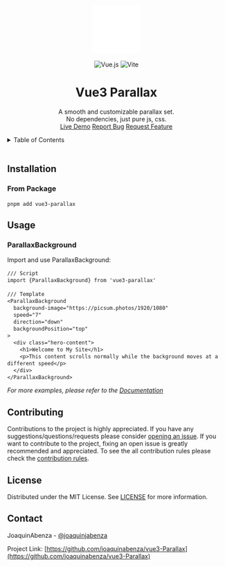 <!-- PROJECT LOGO -->

<div align="center">
  <a href="https://github.com/joaquinabenza/vue3-Parallax">
    <img src="public/ja-logo-anim.svg" alt="Logo" width="110">
  </a>

<br>
<!-- add tech stack badges below -->

![Vue.js](https://img.shields.io/badge/vuejs-%2335495e.svg?style=for-the-badge&logo=vuedotjs&logoColor=%234FC08D) ![Vite](https://img.shields.io/badge/vite-%23646CFF.svg?style=for-the-badge&logo=vite&logoColor=white) 

  <h1 align="center">Vue3 Parallax</h1>
   <!-- DESCRIPTION -->
  <p align="center">
    A smooth and customizable parallax set. 
    <br />        
    No dependencies, just pure js, css.
    <br />
    <a href="https://joaquinabenza.github.io/vue3-parallax/live-demo/index.html">Live Demo</a>
    <a href="https://github.com/joaquinabenza/vue3-parallax/issues">Report Bug</a>
    <a href="https://github.com/joaquinabenza/vue3-parallax/issues">Request Feature</a>
  </p>
</div>

<!-- TABLE OF CONTENTS -->
<details>
  <summary>Table of Contents</summary>
  <ol>    
    <li><a href="#installation">Installation</a></li>
    <li><a href="#usage">Usage</a></li>
    <li><a href="#contributing">Contributing</a></li>
    <li><a href="#license">License</a></li>
    <li><a href="#contact">Contact</a></li>    
  </ol>
</details>

<br>

## Installation

### From Package
```
pnpm add vue3-parallax
```



## Usage

### ParallaxBackground

Import and use ParallaxBackground:
```
/// Script
import {ParallaxBackground} from 'vue3-parallax'

/// Template
<ParallaxBackground
  background-image="https://picsum.photos/1920/1080"
  speed="7"
  direction="down"
  backgroundPosition="top"
>
  <div class="hero-content">
    <h1>Welcome to My Site</h1>
    <p>This content scrolls normally while the background moves at a different speed</p>
  </div>
</ParallaxBackground>
```

_For more examples, please refer to the [Documentation](https://joaquinabenza.github.io/vue3-parallax/)_

## Contributing

Contributions to the project is highly appreciated. If you have any suggestions/questions/requests please consider [opening an issue](https://github.com/joaquinabenza/vue3-Parallax/issues/new). If you want to contribute to the project, fixing an open issue is greatly recommended and appreciated. To see the all contribution rules please check the [contribution rules](CONTRIBUTING.md).

## License

Distributed under the MIT License. See [LICENSE](LICENSE.md) for more information.

## Contact

JoaquinAbenza - [@joaquinjabenza](https://x.com/joaquinjabenza) 

Project Link: [https://github.com/joaquinabenza/vue3-Parallax](https://github.com/joaquinabenza/vue3-Parallax)
